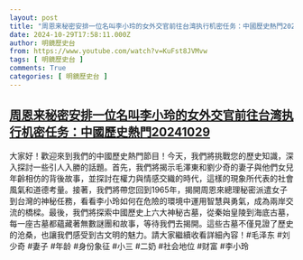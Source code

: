 ```yaml
---
layout: post
title: "周恩来秘密安排一位名叫李小玲的女外交官前往台湾执行机密任务：中國歷史熱門20241029"
date: 2024-10-29T17:58:11.000Z
author: 明鏡歷史台
from: https://www.youtube.com/watch?v=KuFst8JVMvw
tags: [ 明鏡歷史台 ]
comments: True
categories: [ 明鏡歷史台 ]
---
```

<!--1730224691000-->
[周恩来秘密安排一位名叫李小玲的女外交官前往台湾执行机密任务：中國歷史熱門20241029](https://www.youtube.com/watch?v=KuFst8JVMvw)
------

<div>
大家好！歡迎來到我們的中國歷史熱門節目！今天，我們將挑戰您的歷史知識，深入探討一些引人入勝的話題。首先，我們將揭示毛澤東和劉少奇的妻子與他們女兒年齡相仿的背後故事，並探討在權力與情感交織的時代，這樣的現象所代表的社會風氣和道德考量。接著，我們將帶您回到1965年，揭開周恩來總理秘密派遣女子到台灣的神秘任務，看看李小玲如何在危險的環境中運用智慧與勇氣，成為兩岸交流的橋樑。最後，我們將探索中國歷史上六大神秘古墓，從秦始皇陵到海底古墓，每一座古墓都蘊藏著無數謎團和故事，等待我們去揭開。這些古墓不僅見證了歷史的沧桑，也讓我們感受到古文明的魅力。請大家繼續收看詳細內容！#毛泽东 #刘少奇 #妻子 #年龄 #身份象征 #小三 #二奶 #社会地位 #财富 #李小玲
</div>
